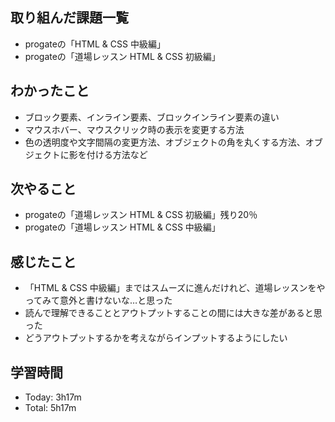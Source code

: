 ## 取り組んだ課題一覧
- progateの「HTML & CSS 中級編」
- progateの「道場レッスン HTML & CSS 初級編」
## わかったこと
- ブロック要素、インライン要素、ブロックインライン要素の違い
- マウスホバー、マウスクリック時の表示を変更する方法
- 色の透明度や文字間隔の変更方法、オブジェクトの角を丸くする方法、オブジェクトに影を付ける方法など
## 次やること
- progateの「道場レッスン HTML & CSS 初級編」残り20％
- progateの「道場レッスン HTML & CSS 中級編」
## 感じたこと
- 「HTML & CSS 中級編」まではスムーズに進んだけれど、道場レッスンをやってみて意外と書けないな…と思った
- 読んで理解できることとアウトプットすることの間には大きな差があると思った
- どうアウトプットするかを考えながらインプットするようにしたい
## 学習時間
- Today: 3h17m
- Total: 5h17m
